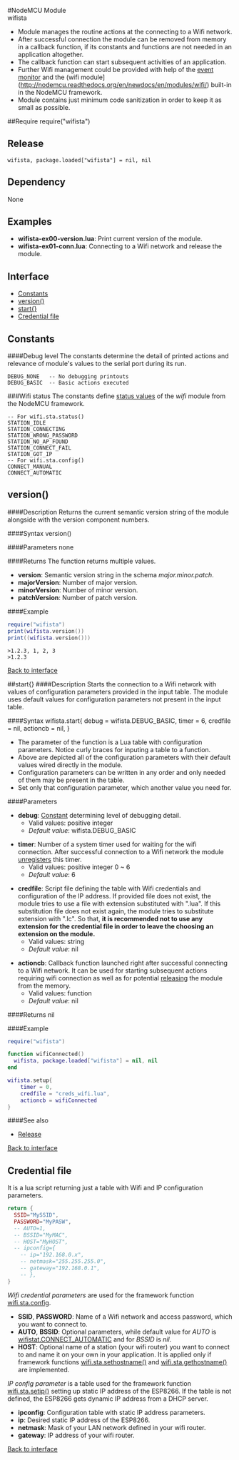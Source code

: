 #NodeMCU Module<br>wifista
- Module manages the routine actions at the connecting to a Wifi network.
- After successful connection the module can be removed from memory
  in a callback function, if its constants and functions are not needed in an application altogether.
- The callback function can start subsequent activities of an application.
- Further Wifi management could be provided with help of the [event monitor](http://nodemcu.readthedocs.org/en/newdocs/en/modules/wifi/#wifistaeventmonreg) and the (wifi module](http://nodemcu.readthedocs.org/en/newdocs/en/modules/wifi/) built-in in the NodeMCU framework.
- Module contains just minimum code sanitization in order to keep it as small as possible.


<a id="require"></a>
##Require
	require("wifista")

<a id="release"></a>
## Release
	wifista, package.loaded["wifista"] = nil, nil

<a id="dependency"></a>
## Dependency
None

<a id="examples"></a>
## Examples
- **wifista-ex00-version.lua**: Print current version of the module.
- **wifista-ex01-conn.lua**: Connecting to a Wifi network and release the module.


<a id="interface"></a>
## Interface
- [Constants](#Constants)
- [version()](#version)
- [start{}](#start)
- [Credential file](#credscript)

<a id="Constants"></a>
## Constants

####Debug level
The constants determine the detail of printed actions and relevance of module's values to the serial port during its run.
```
DEBUG_NONE   -- No debugging printouts
DEBUG_BASIC  -- Basic actions executed
```

###Wifi status
The constants define [status values](http://nodemcu.readthedocs.org/en/newdocs/en/modules/wifi/#wifistastatus) of the *wifi* module from the NodeMCU framework.
```
-- For wifi.sta.status()
STATION_IDLE
STATION_CONNECTING
STATION_WRONG_PASSWORD
STATION_NO_AP_FOUND
STATION_CONNECT_FAIL
STATION_GOT_IP
-- For wifi.sta.config()
CONNECT_MANUAL
CONNECT_AUTOMATIC
```


<a id="version"></a>
## version()
####Description
Returns the current semantic version string of the module alongside with the version component numbers.

####Syntax
	version()

####Parameters
none

####Returns
The function returns multiple values.
- **version**: Semantic version string in the schema *major.minor.patch*.
- **majorVersion**: Number of major version.
- **minorVersion**: Number of minor version.
- **patchVersion**: Number of patch version.

####Example

```lua
require("wifista")
print(wifista.version())
print((wifista.version()))
```
	>1.2.3, 1, 2, 3
	>1.2.3

[Back to interface](#interface)

<a id="start"></a>
##start{}
####Description
Starts the connection to a Wifi network with values of configuration parameters provided in the input table. The module uses default values for configuration parameters not present in the input table.

####Syntax
	wifista.start{
		debug = wifista.DEBUG_BASIC,
		timer = 6,
		credfile = nil,
		actioncb = nil,
	}

- The parameter of the function is a Lua table with configuration parameters. Notice curly braces for inputing a table to a function.
- Above are depicted all of the configuration parameters with their default values wired directly in the module.
- Configuration parameters can be written in any order and only needed of them may be present in the table.
- Set only that configuration parameter, which another value you need for.

####Parameters
<a id="debug"></a>
- **debug**: [Constant](#Constants) determining level of debugging detail.
	- Valid values: positive integer
	- *Default value*: wifista.DEBUG_BASIC


<a id="timer"></a>
- **timer**: Number of a system timer used for waiting for the wifi connection. After successful connection to a Wifi network the module [unregisters](http://nodemcu.readthedocs.org/en/newdocs/en/modules/tmr/#tmrunregister) this timer.
	- Valid values: positive integer 0 ~ 6
	- *Default value*: 6


<a id="credfile"></a>
- **credfile**: Script file defining the table with Wifi credentials and configuration of the IP address. If provided file does not exist, the module tries to use a file with extension substituted with ".lua". If this substitution file does not exist again, the module tries to substitute extension with ".lc". So that, **it is recommended not to use any extension for the credential file in order to leave the choosing an extension on the module.**
	- Valid values: string
	- *Default value*: nil


<a id="actioncb"></a>
- **actioncb**: Callback function launched right after successful connecting to a Wifi network. It can be used for starting subsequent actions requiring wifi connection as well as for potential [releasing](#release) the module from the memory.
	- Valid values: function
	- *Default value*: nil

####Returns
nil

####Example

```lua
require("wifista")

function wifiConnected()
  wifista, package.loaded["wifista"] = nil, nil
end

wifista.setup{
	timer = 0,
	credfile = "creds_wifi.lua",
	actioncb = wifiConnected
}
```

####See also
- [Release](#release)

[Back to interface](#interface)


<a id="credscript"></a>
## Credential file
It is a lua script returning just a table with Wifi and IP configuration parameters.

```lua
return {
  SSID="MySSID",
  PASSWORD="MyPASW",
  -- AUTO=1,
  -- BSSID="MyMAC",
  -- HOST="MyHOST",
  -- ipconfig={
    -- ip="192.168.0.x",
    -- netmask="255.255.255.0",
    -- gateway="192.168.0.1",
    -- },
}
```


<a id="wifiparams"></a>
*Wifi credential parameters* are used for the framework function [wifi.sta.config](http://nodemcu.readthedocs.org/en/newdocs/en/modules/wifi/#wifistaconfig).
- **SSID**, **PASSWORD**: Name of a Wifi network and access password, which you want to connect to.
- **AUTO**, **BSSID**: Optional parameters, while default value for *AUTO* is [wifistat.CONNECT_AUTOMATIC](#Constants) and for *BSSID* is *nil*.
- **HOST**: Optional name of a station (your wifi router) you want to connect to and name it on your own in your application. It is applied only if framework functions [wifi.sta.sethostname()](http://nodemcu.readthedocs.org/en/newdocs/en/modules/wifi/#wifistasethostname) and [wifi.sta.gethostname()](http://nodemcu.readthedocs.org/en/newdocs/en/modules/wifi/#wifistagethostname) are implemented.


*IP config parameter* is a table used for the framework function [wifi.sta.setip()](http://nodemcu.readthedocs.org/en/newdocs/en/modules/wifi/#wifistasetip) setting up static IP address of the ESP8266. If the table is not defined, the ESP8266 gets dynamic IP address from a DHCP server.
- **ipconfig**: Configuration table with static IP address parameters.
- **ip**: Desired static IP address of the ESP8266.
- **netmask**: Mask of your LAN network defined in your wifi router.
- **gateway**: IP address of your wifi router.

[Back to interface](#interface)
